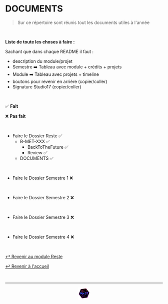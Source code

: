 # DOCUMENTS

>Sur ce répertoire sont réunis tout les documents utiles à l'année

<br>

**Liste de toute les choses à faire :**

Sachant que dans chaque README il faut :

- description du module/projet
- Semestre ➡️ Tableau avec module + crédits + projets
- Module ➡️ Tableau avec projets + timeline
- boutons pour revenir en arrière (copier/coller)
- Signature Studio17 (copier/coller)

<br>

✅ **Fait**

❌ **Pas fait**

<br>

- Faire le Dossier Reste ✅
    - B-MET-XXX ✅
        - BackToTheFuture ✅
        - Review ✅
    - DOCUMENTS ✅

<br>

- Faire le Dossier Semestre 1 ❌

<br>

- Faire le Dossier Semestre 2 ❌

<br>

- Faire le Dossier Semestre 3 ❌

<br>

- Faire le Dossier Semestre 4 ❌

<br>

[↩️ Revenir au module Reste](https://github.com/Studio-17/Epitech-Subjects/tree/main/Reste/B-MET-XXX)

[↩️ Revenir à l'accueil](https://github.com/Studio-17/Epitech-Subjects)

<br>

---

<div align="center">

<a href="https://github.com/Studio-17" target="_blank"><img src="../../voc17.gif" width="40"></a>

</div>